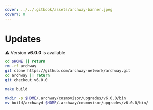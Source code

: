```yaml
---
cover: ../../.gitbook/assets/archway-banner.jpeg
coverY: 0
---
```


# Updates

⚠️ Version **v6.0.0** is available

```bash
cd $HOME || return
rm -rf archway
git clone https://github.com/archway-network/archway.git
cd archway || return
git checkout v6.0.0

make build

mkdir -p $HOME/.archway/cosmovisor/upgrades/v6.0.0/bin
mv build/archwayd $HOME/.archway/cosmovisor/upgrades/v6.0.0/bin/
```
